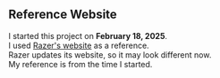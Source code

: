 ## Reference Website

I started this project on **February 18, 2025**.  
I used [Razer's website](https://www.razer.com/) as a reference.  
Razer updates its website, so it may look different now.  
My reference is from the time I started.
